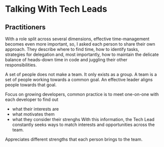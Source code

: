 # Talking With Tech Leads

## Practitioners

With a role split across several dimensions, effective time-management becomes even more important, so, I asked each person to share their own approach. They describe where to find time, how to identify tasks, strategies for delegation and, most importantly, how to maintain the delicate balance of heads-down time in code and juggling their other responsibilities.

A set of people does not make a team. It only exists as a group.
A team is a set of people working towards a common goal.
An effective leader aligns people towards that goal.

Focus on growing developers, common practice is to meet one-on-one with each developer to find out

- what their interests are
- what motivates them
- what they consider their strenghs
  With this information, the Tech Lead constantly seeks ways to match interests and opportunities across the team.

Appreciates different strengths that each person brings to the team.
